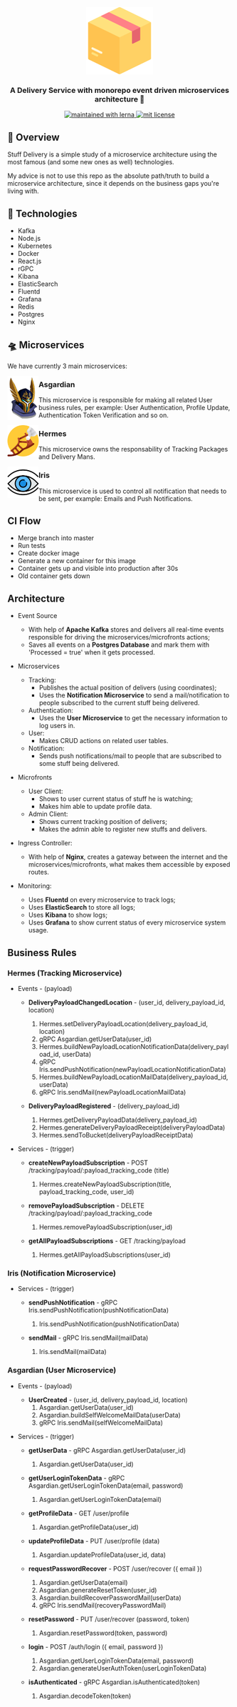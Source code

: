 <p align="center">
  <img src="./assets/box.png" height="150" width="150" alt="Unform" />
</p>

<h3 align="center">
  A Delivery Service with monorepo event driven microservices architecture 📨
</h3>

<p align="center">
	<a href="https://lerna.js.org/">
		<img src="https://img.shields.io/badge/maintained%20with-lerna-cc00ff.svg" alt="maintained with lerna"/>
	</a>
	<a href="https://github.com/guilhermebkel/stuff-delivery">
		<img alt="mit license" src="https://img.shields.io/github/license/guilhermebkel/stuff-delivery?color=0051ff">
	</a>
</p>

## 📌 Overview

Stuff Delivery is a simple study of a microservice architecture using the most famous (and some new ones as well) technologies.

My advice is not to use this repo as the absolute path/truth to build a microservice architecture, since it depends on the business gaps you're living with.

## 🔧 Technologies

- Kafka
- Node.js
- Kubernetes
- Docker
- React.js
- rGPC
- Kibana
- ElasticSearch
- Fluentd
- Grafana
- Redis
- Postgres
- Nginx

## 🛸 Microservices

We have currently 3 main microservices:

<img src="./assets/asgardian.png" align="left" width="70">

### Asgardian

This microservice is responsible for making all related User business rules, per example: User Authentication, Profile Update, Authentication Token Verification and so on.

<img src="./assets/hermes.png" align="left" width="70">

### Hermes

This microservice owns the responsability of Tracking Packages and Delivery Mans.

<img src="./assets/iris.png" align="left" width="70">

### Iris

This microservice is used to control all notification that needs to be sent, per example: Emails and Push Notifications.


## CI Flow

- Merge branch into master
- Run tests
- Create docker image
- Generate a new container for this image
- Container gets up and visible into production after 30s
- Old container gets down

## Architecture

- Event Source
	- With help of **Apache Kafka** stores and delivers all real-time events responsible for driving the microservices/microfronts actions;
	- Saves all events on a **Postgres Database** and mark them with 'Processed = true' when it gets processed.

- Microservices
	- Tracking:
		- Publishes the actual position of delivers (using coordinates);
		- Uses the **Notification Microservice** to send a mail/notification to people subscribed to the current stuff being delivered.
	- Authentication:
		- Uses the **User Microservice** to get the necessary information to log users in.
	- User:
		- Makes CRUD actions on related user tables.
	- Notification:
		- Sends push notifications/mail to people that are subscribed to some stuff being delivered.

- Microfronts
	- User Client:
		- Shows to user current status of stuff he is watching;
		- Makes him able to update profile data.
	- Admin Client:
		- Shows current tracking position of delivers;
		- Makes the admin able to register new stuffs and delivers.

- Ingress Controller:
	- With help of **Nginx**, creates a gateway between the internet and the microservices/microfronts, what makes them accessible by exposed routes.

- Monitoring:
	- Uses **Fluentd** on every microservice to track logs;
	- Uses **ElasticSearch** to store all logs;
	- Uses **Kibana** to show logs;
	- Uses **Grafana** to show current status of every microservice system usage.

## Business Rules

### Hermes (Tracking Microservice)

- Events - (payload)
	- **DeliveryPayloadChangedLocation** - (user_id, delivery_payload_id, location)
		1. Hermes.setDeliveryPayloadLocation(delivery_payload_id, location)
		2. gRPC Asgardian.getUserData(user_id)
		3. Hermes.buildNewPayloadLocationNotificationData(delivery_payload_id, userData)
		4. gRPC Iris.sendPushNotification(newPayloadLocationNotificationData)
		5. Hermes.buildNewPayloadLocationMailData(delivery_payload_id, userData)
		6. gRPC Iris.sendMail(newPayloadLocationMailData)

	- **DeliveryPayloadRegistered** - (delivery_payload_id)
		1. Hermes.getDeliveryPayloadData(delivery_payload_id)
		2. Hermes.generateDeliveryPayloadReceipt(deliveryPayloadData)
		3. Hermes.sendToBucket(deliveryPayloadReceiptData)

- Services - (trigger)
	- **createNewPayloadSubscription** - POST /tracking/payload/:payload_tracking_code (title)
		1. Hermes.createNewPayloadSubscription(title, payload_tracking_code, user_id)

	- **removePayloadSubscription** - DELETE /tracking/payload/:payload_tracking_code
		1. Hermes.removePayloadSubscription(user_id)
	
	- **getAllPayloadSubscriptions** - GET /tracking/payload
		1. Hermes.getAllPayloadSubscriptions(user_id)

### Iris (Notification Microservice)

- Services - (trigger)
	- **sendPushNotification** - gRPC Iris.sendPushNotification(pushNotificationData)
		1. Iris.sendPushNotification(pushNotificationData)

	- **sendMail** - gRPC Iris.sendMail(mailData)
		1. Iris.sendMail(mailData)

### Asgardian (User Microservice)

- Events - (payload)
	- **UserCreated** - (user_id, delivery_payload_id, location)
		1. Asgardian.getUserData(user_id)
		2. Asgardian.buildSelfWelcomeMailData(userData)
		3. gRPC Iris.sendMail(selfWelcomeMailData)

- Services - (trigger)
	- **getUserData** - gRPC Asgardian.getUserData(user_id)
		1. Asgardian.getUserData(user_id)

	- **getUserLoginTokenData** - gRPC Asgardian.getUserLoginTokenData(email, password)
		1. Asgardian.getUserLoginTokenData(email)

	- **getProfileData** - GET /user/profile
		1. Asgardian.getProfileData(user_id)

	- **updateProfileData** - PUT /user/profile (data)
		1. Asgardian.updateProfileData(user_id, data)

	- **requestPasswordRecover** - POST /user/recover ({ email })
		1. Asgardian.getUserData(email)
		2. Asgardian.generateResetToken(user_id)
		3. Asgardian.buildRecoverPasswordMail(userData)
		4. gRPC Iris.sendMail(recoveryPasswordMail) 

	- **resetPassword** - PUT /user/recover (password, token)
		1. Asgardian.resetPassword(token, password)

	- **login** - POST /auth/login ({ email, password })
		1. Asgardian.getUserLoginTokenData(email, password)
		2. Asgardian.generateUserAuthToken(userLoginTokenData)

	- **isAuthenticated** - gRPC Asgardian.isAuthenticated(token)
		1. Asgardian.decodeToken(token)

